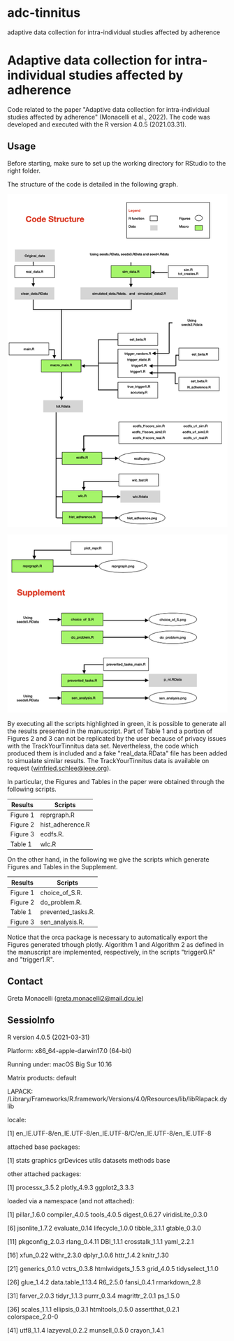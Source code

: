 # adc-tinnitus
adaptive data collection for intra-individual studies affected by adherence

# Adaptive data collection for intra-individual studies affected by adherence

Code related to the paper "Adaptive data collection for intra-individual studies affected by adherence" (Monacelli et al., 2022). The code was developed and executed with the R version 4.0.5 (2021.03.31).  

## Usage

Before starting, make sure to set up the working directory for RStudio to the right folder. 

The structure of the code is detailed in the following graph. 

![](code_structure1.png)

![](code_structure2.png)

By executing all the scripts highlighted in green, it is possible to generate all the results presented in the manuscript. Part of Table 1 and a portion of Figures 2 and 3 can not be replicated by the user because of privacy issues with the TrackYourTinnitus data set. Nevertheless, the code which produced them is included and a fake "real_data.RData" file has been added to simualate similar results. The TrackYourTinnitus data is available on request (winfried.schlee@ieee.org).

In particular, the Figures and Tables in the paper were obtained through the following scripts. 

| Results  |  Scripts          |
| -------- | ---------------   |
| Figure 1 |  reprgraph.R      | 
| Figure 2 |  hist_adherence.R | 
| Figure 3 |  ecdfs.R.         |
| Table 1  |  wlc.R    |

On the other hand, in the following we give the scripts which generate Figures and Tables in the Supplement. 

| Results  |  Scripts          |
| -------- | ---------------   |
| Figure 1 |  choice_of_S.R.    |
| Figure 2 |  do_problem.R.    |  
| Table 1 |  prevented_tasks.R.    |  
| Figure 3 |  sen_analysis.R.    | 

Notice that the orca package is necessary to automatically export the Figures generated trhough plotly. Algorithm 1 and Algorithm 2 as defined in the manuscript are implemented, respectively, in the scripts "trigger0.R" and "trigger1.R". 

## Contact

Greta Monacelli (greta.monacelli2@mail.dcu.ie)

## SessioInfo
R version 4.0.5 (2021-03-31)

Platform: x86_64-apple-darwin17.0 (64-bit)

Running under: macOS Big Sur 10.16

Matrix products: default

LAPACK: /Library/Frameworks/R.framework/Versions/4.0/Resources/lib/libRlapack.dylib

locale:

[1] en_IE.UTF-8/en_IE.UTF-8/en_IE.UTF-8/C/en_IE.UTF-8/en_IE.UTF-8

attached base packages:

[1] stats     graphics  grDevices utils     datasets  methods   base     

other attached packages:

[1] processx_3.5.2 plotly_4.9.3   ggplot2_3.3.3 

loaded via a namespace (and not attached):

 [1] pillar_1.6.0      compiler_4.0.5    tools_4.0.5       digest_0.6.27     viridisLite_0.3.0
 
 [6] jsonlite_1.7.2    evaluate_0.14     lifecycle_1.0.0   tibble_3.1.1      gtable_0.3.0 
 
[11] pkgconfig_2.0.3   rlang_0.4.11      DBI_1.1.1         crosstalk_1.1.1   yaml_2.2.1 

[16] xfun_0.22         withr_2.3.0       dplyr_1.0.6       httr_1.4.2        knitr_1.30 

[21] generics_0.1.0    vctrs_0.3.8       htmlwidgets_1.5.3 grid_4.0.5        tidyselect_1.1.0

[26] glue_1.4.2        data.table_1.13.4 R6_2.5.0          fansi_0.4.1       rmarkdown_2.8  

[31] farver_2.0.3      tidyr_1.1.3       purrr_0.3.4       magrittr_2.0.1    ps_1.5.0  

[36] scales_1.1.1      ellipsis_0.3.1    htmltools_0.5.0   assertthat_0.2.1  colorspace_2.0-0 

[41] utf8_1.1.4        lazyeval_0.2.2    munsell_0.5.0     crayon_1.4.1      
